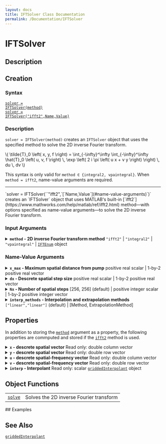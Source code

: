 ```yaml
---
layout: docs
title: IFTSolver Class Documentation
permalink: /Documentation/IFTSolver
---
```


# IFTSolver

## Description

## Creation

### Syntax
<a href="#d1"><code class="hang">solver = IFTSolver(<wbr>method)</code></a><br>
<a href="#d2"><code class="hang">solver = IFTSolver(<wbr>"ifft2",<wbr>Name,<wbr>Value)</code></a>

### Description
<a id="d1"></a>
`solver = IFTSolver(`<wbr>`method)` creates an `IFTSolver` object that uses the specified method to solve the 2D inverse Fourier transform.
<p>
  \(
    \tilde{T}_0 \left( x, y, f \right) = 
    \int_{-\infty}^\infty \int_{-\infty}^\infty 
    \hat{T}_0 \left( u, v, f \right) \, 
    \exp \left( 2 i \pi \left( u x + v y \right) \right) \, du \, dv
  \)
</p>
<p>
  This syntax is only valid for <code>method ∈ {integral2, vpaintegral}</code>.  When <code>method = ifft2</code>, name-value arguments are required.
</p>
<hr>
<a id="d2"></a>
`solver = IFTSolver(`<wbr>`"ifft2",`<wbr>[`Name,Value`](#name-value-arguments)`)` creates an `IFTSolver` object that uses MATLAB's built-in [`ifft2`](https://www.mathworks.com/help/matlab/ref/ifft2.html) method—with options specified as name-value arguments—to solve the 2D inverse Fourier transform.

### Input Arguments

<details class="custom-details" id="method-argument">
    <summary>
        <span class="summary-text">
            <b><code>method</code> - 2D inverse Fourier transform method</b>
            <span class="subline">
              <code>"ifft2"</code> | <code>"integral2"</code> | <code>"vpaintegral"</code> | <a href="{{ '/Documentation/IFTEnum' | relative_url }}"><code>IFTEnum</code></a> object
            </span>
        </span>
    </summary>
    <div>
        <p>
            2D inverse Fourier transform method. When possible, the
            <a href="https://www.mathworks.com/help/matlab/ref/ifft2.html"><code>ifft2</code></a>
            method should be used for its computational efficiency.
            However, if greater accuracy is needed, the
            <a href="https://www.mathworks.com/help/matlab/ref/integral2.html"><code>integral2</code></a> or <a href="[https://www.mathworks.com/help/matlab/ref/integral2.html](https://www.mathworks.com/help/releases/R2025a/symbolic/sym.vpaintegral.html)"><code>vpaintegral</code></a>
            method may be used instead.
        </p>
        <p>
            When <code>method = "ifft2"</code>, name-value arguments must also be provided.
        </p>
        <p>
            <code>char</code> and <code>string</code> inputs are <i>case-insensitive</i> and may be specified as a unique leading substring of any one of the above listed options.
        </p>
        <p>
            <b>Data Types:</b> <code>char</code> | <code>string</code> | <a href="{{ '/Documentation/IFTEnum' | relative_url }}"><code>IFTEnum</code></a>
        </p>
    </div>
</details>

### Name-Value Arguments

<details class="custom-details" id="x_max-argument">
    <summary>
        <span class="summary-text">
            <b><code>x_max</code> - Maximum spatial distance from pump</b>
            <span class="subline">
              positive real scalar | 1-by-2 positive real vector
            </span>
        </span>
    </summary>
    <div>
        <p>
            Maximum spatial distance from the pump in the x- and y-directions used in the 2D inverse fast Fourier transform
            (<a href="https://www.mathworks.com/help/matlab/ref/ifft2.html"><code>ifft2</code></a>).
        </p>
      <p>
        When provided as a scalar, <code>dx</code> is expanded (copied) to a 1-by-2 vector.
      </p>
        <p>
            <b>Data Types:</b> <code>double</code> | <code>single</code>
        </p>
    </div>
</details>

<details class="custom-details" id="dx-argument">
    <summary>
        <span class="summary-text">
            <b><code>dx</code> - Descrete spatial step size</b>
            <span class="subline">
              positive real scalar | 1-by-2 positive real vector
            </span>
        </span>
    </summary>
    <div>
        <p>
            Descrete spatial step size—i.e., sampling period—in the x- and y-directions used in the 2D inverse fast Fourier transform
            (<a href="https://www.mathworks.com/help/matlab/ref/ifft2.html"><code>ifft2</code></a>).
        </p>
      <p>
        When provided as a scalar, <code>dx</code> is expanded (copied) to a 1-by-2 vector.
      </p>
        <p>
          When not provided or when set equal to 0, <code>dx</code> is calculated as <code>x_max / floor(Nx/2)</code>.
        </p>
        <p>
            <b>Data Types:</b> <code>double</code> | <code>single</code>
        </p>
    </div>
</details>

<details class="custom-details" id="Nx-argument">
    <summary>
        <span class="summary-text">
            <b><code>Nx</code> - Number of spatial steps</b>
            <span class="subline">
              [256, 256] (default) | positive integer scalar | 1-by-2 positive integer vector
            </span>
        </span>
    </summary>
    <div>
        <p>
            Number of descrete spatial points—i.e., signal length—in the x- and y-directions used in the 2D inverse fast Fourier transform
            (<a href="https://www.mathworks.com/help/matlab/ref/ifft2.html"><code>ifft2</code></a>).
        </p>
        <p>
            When possible, the value of <code>Nx</code> should have only small prime factors as this results in significantly faster execution of the
            <a href="https://www.mathworks.com/help/matlab/ref/ifft2.html"><code>ifft2</code></a> transform.
        </p>
      <p>
        When provided as a scalar, <code>Nx</code> is expanded (copied) to a 1-by-2 vector.
      </p>
      <p>
        When not provided or when set equal to 0, if both <code>x_max</code> and <code>dx</code> are provided <code>Nx</code> is calculated as <code>floor(x_max/dx) * 2 + 1</code>; otherwise, the default value will be used.
      </p>
        <p>
            <b>Data Types:</b> <code>double</code> | <code>single</code> | <code>int8</code> | <code>int16</code> | <code>int32</code> | <code>uint8</code> | <code>uint16</code> | <code>uint32</code>
        </p>
    </div>
</details>

<details class="custom-details" id="interp_method-argument">
    <summary>
        <span class="summary-text">
            <b><code>interp_methods</code> - Interpolation and extrapolation methods</b>
            <span class="subline">
              <code>["linear","linear"]</code> (default) | [Method, ExtrapolationMethod]
            </span>
        </span>
    </summary>
    <div>
        <p>
            Interpolation and extrapolation methods for the creation of the <a href="#interp-property"><code>interp</code></a> property. See <a href="https://www.mathworks.com/help/releases/R2025a/matlab/ref/griddedinterpolant.html"><code>griddedInterpolant</code></a> input arguments <a href="https://www.mathworks.com/help/releases/R2025a/matlab/ref/griddedinterpolant.html#bvh2cy0-Method"><code>Method</code></a> and <a href="https://www.mathworks.com/help/releases/R2025a/matlab/ref/griddedinterpolant.html#bvh2cy0-ExtrapolationMethod"><code>ExtrapolationMethod</code></a> for a list of available options.
        </p>
      <p>
        If provided as a scalar string or character vector, the input is used for both <code>Method</code> and <code>ExtrapolationMethod</code> (i.e., <code>ExtrapolationMethod = Method</code>)
      </p>
      <p>
        The interpolant will be created using the following command:<br>
      </p>
      <pre><code><a href="#interp-property">interp</a> = <a href="https://www.mathworks.com/help/releases/R2025a/matlab/ref/griddedinterpolant.html">griddedInterpolant</a>({<a href="#x-property">x</a>,<a href="y-property">y</a>},zeros(<a href="#Nx-argument">Nx</a>(1),<a href="#Nx-argument">Nx</a>(2)),interp_method(1),interp_method(2))</code></pre>
        <p>
            <b>Data Types:</b> character array | cell of character arrays | string array
        </p>
    </div>
</details>

## Properties
In addition to storing the [`method`](#method-argument) argument as a property, the following properties are commputed and stored if the [`ifft2`](https://www.mathworks.com/help/matlab/ref/ifft2.html) method is used.

<details class="custom-details" id="x-property">
    <summary>
        <span class="summary-text">
            <b><code>x</code> - descrete spatial vector</b>
            <span class="subline">
                Read only: double column vector
            </span>
        </span>
    </summary>
    <div>
      <p>
        Descrete spatial vector in the x-direction, calculated as <code>dx(1) * (-floor(Nx(1)/2) : ceil(Nx(1)/2) - 1)</code>.
      </p>
      <p>
        <b>Data Type:</b> <code>double</code>
      </p>
    </div>
</details>

<details class="custom-details" id="y-property">
    <summary>
        <span class="summary-text">
            <b><code>y</code> - descrete spatial vector</b>
            <span class="subline">
                Read only: double row vector
            </span>
        </span>
    </summary>
    <div>
      <p>
        Descrete spatial vector in the y-direction, calculated as <code>dx(2) * (-floor(Nx(2)/2) : ceil(Nx(2)/2) - 1)</code>.
      </p>
      <p>
        <b>Data Type:</b> <code>double</code>
      </p>
    </div>
</details>

<details class="custom-details" id="u-property">
    <summary>
        <span class="summary-text">
            <b><code>u</code> - descrete spatial-frequency vector</b>
            <span class="subline">
                Read only: double column vector
            </span>
        </span>
    </summary>
    <div>
      <p>
        Descrete spatial-frequency vector in the x-direction, calculated as <code>(-floor(Nx(1)/2) : ceil(Nx(1)/2) - 1) / (Nx(1) * dx(1))</code>.
      </p>
      <p>
        <b>Data Type:</b> <code>double</code>
      </p>
    </div>
</details>

<details class="custom-details" id="v-property">
    <summary>
        <span class="summary-text">
            <b><code>v</code> - descrete spatial-frequency vector</b>
            <span class="subline">
                Read only: double row vector
            </span>
        </span>
    </summary>
    <div>
      <p>
        Descrete spatial-frequency vector in the y-direction, calculated as <code>(-floor(Nx(2)/2) : ceil(Nx(2)/2) - 1) / (Nx(2) * dx(2))</code>.
      </p>
      <p>
        <b>Data Type:</b> <code>double</code>
      </p>
    </div>
</details>

<details class="custom-details" id="interp-property">
    <summary>
        <span class="summary-text">
            <b><code>interp</code> - Interpolant</b>
            <span class="subline">
                Read only: scalar <a href="https://www.mathworks.com/help/releases/R2025a/matlab/ref/griddedinterpolant.html"><code>griddedInterpolant</code></a> object
            </span>
        </span>
    </summary>
    <div>
      <p>
        Interpolates between 
      </p>
      <p>
        <b>Data Type:</b> <a href="https://www.mathworks.com/help/releases/R2025a/matlab/ref/griddedinterpolant.html"><code>griddedInterpolant</code></a>
      </p>
    </div>
</details>

## Object Functions
<table>
  <tr>
    <td>
      <a href="{{ '/Documentation/IFTSolver/solve' | relative_url }}"><code>solve</code></a>
    </td>
    <td>
      Solves the 2D inverse Fourier transform
    </td>
  </tr>
</table>
## Examples

## See Also
<a href="https://www.mathworks.com/help/releases/R2025a/matlab/ref/griddedinterpolant.html"><code>griddedInterpolant</code></a>


